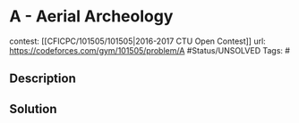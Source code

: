 # A - Aerial Archeology

contest: [[CFICPC/101505/101505|2016-2017 CTU Open Contest]]
url: https://codeforces.com/gym/101505/problem/A
#Status/UNSOLVED
Tags: #

## Description

## Solution

